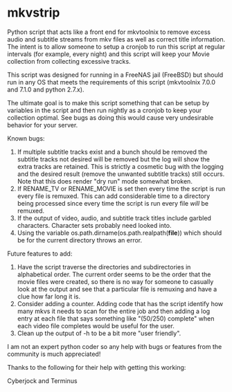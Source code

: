 mkvstrip
========

Python script that acts like a front end for mkvtoolnix to remove excess audio and subtitle streams from mkv files as well as correct title information. The intent is to allow someone to setup a cronjob to run this script at regular intervals (for example, every night) and this script will keep your Movie collection from collecting excessive tracks.

This script was designed for running in a FreeNAS jail (FreeBSD) but should run in any OS that meets the requirements of this script (mkvtoolnix 7.0.0 and 7.1.0 and python 2.7.x).

The ultimate goal is to make this script something that can be setup by variables in the script and then run nightly as a cronjob to keep your collection optimal.  See bugs as doing this would cause very undesirable behavior for your server.

Known bugs:

1.  If multiple subtitle tracks exist and a bunch should be removed the subtitle tracks not desired will be removed but the log will show the extra tracks are retained.  This is strictly a cosmetic bug with the logging and the desired result (remove the unwanted subtitle tracks) still occurs.  Note that this does render "dry run" mode somewhat broken.
2.  If RENAME_TV or RENAME_MOVIE is set then every time the script is run every file is remuxed.  This can add considerable time to a directory being processed since every time the script is run every file *will* be remuxed.
3.  If the output of video, audio, and subtitle track titles include garbled characters.  Character sets probably need looked into.
4.  Using the variable os.path.dirname(os.path.realpath(__file__)) which should be for the current directory throws an error.

Future features to add:

1.  Have the script traverse the directories and subdirectories in alphabetical order.  The current order seems to be the order that the movie files were created, so there is no way for someone to casually look at the output and see that a particular file is remuxing and have a clue how far long it is.
2.  Consider adding a counter.  Adding code that has the script identify how many mkvs it needs to scan for the entire job and then adding a log entry at each file that says something like "(50/250) complete" when each video file completes would be useful for the user.
3.  Clean up the output of -h to be a bit more "user friendly".


I am not an expert python coder so any help with bugs or features from the community is much appreciated!

Thanks to the following for their help with getting this working:

Cyberjock and Terminus
